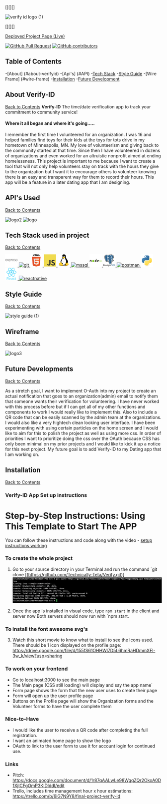 
[][][]


![verify id logo (1)](https://github.com/Technically-Teta/Verify/assets/52463043/9698838d-029f-40a8-9550-69c3f5a735e8)



[][][]

<a href="https://server-iwof.onrender.com">Deployed Project Page (Live)</a> 


[![GitHub Pull Request](https://img.shields.io/github/issues-pr-closed/Technically-Teta/Verify)](https://github.com/Technically-Teta/Verify/pulls)
[![GitHub contributors](https://img.shields.io/github/contributors/Technically-Teta/Verify)](https://github.com/Technically-Teta/Verify/pulls)

## Table of Contents

-[About] (#about-verifyid)
-[Api's] (#API)
-[Tech Stack](#tech-stack)
-[Style Guide](#style-guide)
-[Wire Frame] (#wire-frame)
-[Installation](#installation)
-[Future Development](#future-development)



## About Verify-ID
[Back to Contents](#contents)
**Verify-ID** The time/date verification app to track your commitment to community service!
#### Where it all began and where it's going.....
I remember the first time I volunteered for an organization. I was 16 and helped families find toys for their kids at the toys for tots drive in my hometown of Minneapolis, MN. My love of volunteerism and giving back to the community started at that time. Since then I have volunteered in dozens of organizations and even worked for an altruistic nonprofit aimed at ending homelessness. This project is important to me because I want to create a tool that will not only help volunteers stay on track with the hours they give to the organization but I want it to encourage others to volunteer knowing there is an easy and transparent way for them to record their hours. This app will be a feature in a later dating app that I am designing.




## API's Used
[Back to Contents](#contents)

![logo2](https://github.com/Technically-Teta/Verify/assets/52463043/cee9e903-f622-4d0f-9a66-72d635a0d698)
![logo](https://github.com/Technically-Teta/Verify/assets/52463043/c875ad8e-a881-4297-ba63-975f71e5f379)



## Tech Stack used in project
[Back to Contents](#contents)
<p align="left"> <a href="https://expressjs.com" target="_blank" rel="noreferrer"> <img src="https://raw.githubusercontent.com/devicons/devicon/master/icons/express/express-original-wordmark.svg" alt="express" width="40" height="40"/> </a> <a href="https://git-scm.com/" target="_blank" rel="noreferrer"> <img src="https://www.vectorlogo.zone/logos/git-scm/git-scm-icon.svg" alt="git" width="40" height="40"/> </a> <a href="https://www.w3.org/html/" target="_blank" rel="noreferrer"> <img src="https://raw.githubusercontent.com/devicons/devicon/master/icons/html5/html5-original-wordmark.svg" alt="html5" width="40" height="40"/> </a> <a href="https://developer.mozilla.org/en-US/docs/Web/JavaScript" target="_blank" rel="noreferrer"> <img src="https://raw.githubusercontent.com/devicons/devicon/master/icons/javascript/javascript-original.svg" alt="javascript" width="40" height="40"/> </a> <a href="https://www.linux.org/" target="_blank" rel="noreferrer"> <img src="https://raw.githubusercontent.com/devicons/devicon/master/icons/linux/linux-original.svg" alt="linux" width="40" height="40"/> </a> <a href="https://www.microsoft.com/en-us/sql-server" target="_blank" rel="noreferrer"> <img src="https://www.svgrepo.com/show/303229/microsoft-sql-server-logo.svg" alt="mssql" width="40" height="40"/> </a> <a href="https://nodejs.org" target="_blank" rel="noreferrer"> <img src="https://raw.githubusercontent.com/devicons/devicon/master/icons/nodejs/nodejs-original-wordmark.svg" alt="nodejs" width="40" height="40"/> </a> <a href="https://www.postgresql.org" target="_blank" rel="noreferrer"> <img src="https://raw.githubusercontent.com/devicons/devicon/master/icons/postgresql/postgresql-original-wordmark.svg" alt="postgresql" width="40" height="40"/> </a> <a href="https://postman.com" target="_blank" rel="noreferrer"> <img src="https://www.vectorlogo.zone/logos/getpostman/getpostman-icon.svg" alt="postman" width="40" height="40"/> </a> <a href="https://www.python.org" target="_blank" rel="noreferrer"> <img src="https://raw.githubusercontent.com/devicons/devicon/master/icons/python/python-original.svg" alt="python" width="40" height="40"/> </a> <a href="https://reactjs.org/" target="_blank" rel="noreferrer"> <img src="https://raw.githubusercontent.com/devicons/devicon/master/icons/react/react-original-wordmark.svg" alt="react" width="40" height="40"/> </a> <a href="https://reactnative.dev/" target="_blank" rel="noreferrer"> <img src="https://reactnative.dev/img/header_logo.svg" alt="reactnative" width="40" height="40"/> </a> </p>


## Style Guide
[Back to Contents](#contents)

![style guide (1)](https://github.com/Technically-Teta/Verify/assets/52463043/39c04e54-a038-4620-8360-497a1d84b1ac)




## Wireframe
[Back to Contents](#contents)

![logo3](https://github.com/Technically-Teta/Verify/assets/52463043/a257dae7-e300-44ef-9cf1-0208aaa10899)


## Future Developments
[Back to Contents](#contents)

As a stretch goal, I want to implement O-Auth into my project to create an actual notification that goes to an organization(admin) email to notify them that someone wants their verification for volunteering. I have never worked with this process before but if I can get all of my other functions and components to work I would really like to implement this. Also to include a QR code that can be easily scanned by the admin team at the organizations. 
I would also like a very hightech clean looking user interface. I have been experimenting with using certain particles on the home screen and I would like to aim for this to polish the project as well as using more css. In order of priorities I want to prioritize doing the css over the OAuth because CSS has only been minimal on my prior projects and I would like to kick it up a notice for this next project. My future goal is to add Verify-ID to my Dating app that I am working on.

























## Installation
[Back to Contents](#contents)

### Verify-ID App Set up instructions


# Step-by-Step Instructions: Using This Template to Start The APP
You can follow these instructions and code along with the video - [setup instructions working](https://www.dropbox.com/s/tthmdat3n3vp3be/SettingUpTemplate.mov?dl=0)

### To create the whole project
1. Go to your source directory in your Terminal and run the command `git clone [(https://github.com/Technically-Teta/Verify.git)]
![You will see something like this in your terminal.](https://github.com/Yosolita1978/screenshoots/blob/main/template/Screen%20Shot%202022-03-20%20at%207.50.46%20PM.png?raw=true)

2. Once the app is installed in visual code, type `npm start` in the client and server now Both servers should now run with `npm start.


### To install the font awesome svg's 
3. Watch this short movie to know what to install to see the Icons used. There should be 1 icon displayed on the profile page:
https://drive.google.com/file/d/155fS61OHHWl7D5L6hmRaHDmmXFl-3w_k/view?usp=sharing
   
   
### To work on your frontend
* Go to localhost:3000 to see the main  page
* The Main page (CSS still loading) will display and say the app name`
* Form page shows  the form that the new user uses to create their page
* Form will open up the user profile page
* Buttons on the Profile page will show the Organization forms and the Volunteer forms to have the user complete them


### Nice-to-Have
* I would like the user to receive a QR code after completing the full registration.
* I want an animated home page to show the logo
* OAuth to link to the user form to use it for account login for continued use.


### Links
* Pitch: https://docs.google.com/document/d/1r87qAALwLe98WgqZQr2OkoA0D1XjICFgOmP3KIDlddI/edit
* Trello, includes time management hour x hour estimations: https://trello.com/b/6iG7N9Y8/final-project-verify-id
